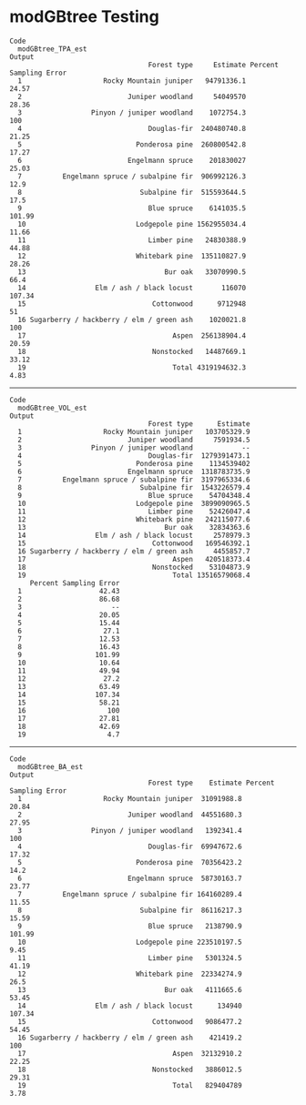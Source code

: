 # modGBtree Testing

    Code
      modGBtree_TPA_est
    Output
                                      Forest type     Estimate Percent Sampling Error
      1                    Rocky Mountain juniper   94791336.1                  24.57
      2                          Juniper woodland     54049570                  28.36
      3                 Pinyon / juniper woodland    1072754.3                    100
      4                               Douglas-fir  240480740.8                  21.25
      5                            Ponderosa pine  260800542.8                  17.27
      6                          Engelmann spruce    201830027                  25.03
      7          Engelmann spruce / subalpine fir  906992126.3                   12.9
      8                             Subalpine fir  515593644.5                   17.5
      9                               Blue spruce    6141035.5                 101.99
      10                           Lodgepole pine 1562955034.4                  11.66
      11                              Limber pine   24830388.9                  44.88
      12                           Whitebark pine  135110827.9                  28.26
      13                                  Bur oak   33070990.5                   66.4
      14                 Elm / ash / black locust       116070                 107.34
      15                               Cottonwood      9712948                     51
      16 Sugarberry / hackberry / elm / green ash    1020021.8                    100
      17                                    Aspen  256138904.4                  20.59
      18                               Nonstocked   14487669.1                  33.12
      19                                    Total 4319194632.3                   4.83

---

    Code
      modGBtree_VOL_est
    Output
                                      Forest type      Estimate
      1                    Rocky Mountain juniper   103705329.9
      2                          Juniper woodland     7591934.5
      3                 Pinyon / juniper woodland            --
      4                               Douglas-fir  1279391473.1
      5                            Ponderosa pine    1134539402
      6                          Engelmann spruce  1318783735.9
      7          Engelmann spruce / subalpine fir  3197965334.6
      8                             Subalpine fir  1543226579.4
      9                               Blue spruce    54704348.4
      10                           Lodgepole pine  3899090965.5
      11                              Limber pine    52426047.4
      12                           Whitebark pine   242115077.6
      13                                  Bur oak    32834363.6
      14                 Elm / ash / black locust     2578979.3
      15                               Cottonwood   169546392.1
      16 Sugarberry / hackberry / elm / green ash     4455857.7
      17                                    Aspen   420518373.4
      18                               Nonstocked    53104873.9
      19                                    Total 13516579068.4
         Percent Sampling Error
      1                   42.43
      2                   86.68
      3                      --
      4                   20.05
      5                   15.44
      6                    27.1
      7                   12.53
      8                   16.43
      9                  101.99
      10                  10.64
      11                  49.94
      12                   27.2
      13                  63.49
      14                 107.34
      15                  58.21
      16                    100
      17                  27.81
      18                  42.69
      19                    4.7

---

    Code
      modGBtree_BA_est
    Output
                                      Forest type    Estimate Percent Sampling Error
      1                    Rocky Mountain juniper  31091988.8                  20.84
      2                          Juniper woodland  44551680.3                  27.95
      3                 Pinyon / juniper woodland   1392341.4                    100
      4                               Douglas-fir  69947672.6                  17.32
      5                            Ponderosa pine  70356423.2                   14.2
      6                          Engelmann spruce  58730163.7                  23.77
      7          Engelmann spruce / subalpine fir 164160289.4                  11.55
      8                             Subalpine fir  86116217.3                  15.59
      9                               Blue spruce   2138790.9                 101.99
      10                           Lodgepole pine 223510197.5                   9.45
      11                              Limber pine   5301324.5                  41.19
      12                           Whitebark pine  22334274.9                   26.5
      13                                  Bur oak   4111665.6                  53.45
      14                 Elm / ash / black locust      134940                 107.34
      15                               Cottonwood   9086477.2                  54.45
      16 Sugarberry / hackberry / elm / green ash    421419.2                    100
      17                                    Aspen  32132910.2                  22.25
      18                               Nonstocked   3886012.5                  29.31
      19                                    Total   829404789                   3.78

